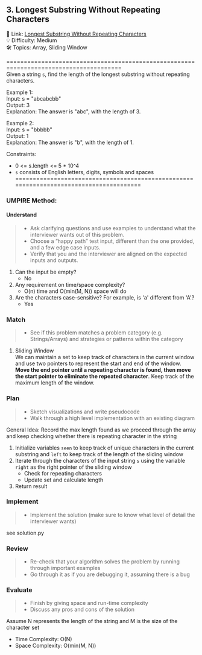 ## 3. Longest Substring Without Repeating Characters
🔗  Link: [Longest Substring Without Repeating Characters](https://leetcode.com/problems/longest-substring-without-repeating-characters/description/)<br>
💡 Difficulty: Medium<br>
🛠️ Topics: Array, Sliding Window<br>

=======================================================================================<br>
Given a string `s`, find the length of the longest substring without repeating characters.

Example 1:<br>
Input: s = "abcabcbb"<br>
Output: 3<br>
Explanation: The answer is "abc", with the length of 3.<br>

Example 2:<br>
Input: s = "bbbbb"<br>
Output: 1<br>
Explanation: The answer is "b", with the length of 1.<br>

Constraints:<br>
- 0 <= s.length <= 5 * 10^4
- `s` consists of English letters, digits, symbols and spaces
=======================================================================================<br>
### UMPIRE Method:
#### Understand

> - Ask clarifying questions and use examples to understand what the interviewer wants out of this problem.
> - Choose a “happy path” test input, different than the one provided, and a few edge case inputs. 
> - Verify that you and the interviewer are aligned on the expected inputs and outputs.
1. Can the input be empty?
    - No
2. Any requirement on time/space complexity?
    - O(n) time and O(min(M, N)) space will do
3. Are the characters case-sensitive? For example, is 'a' different from 'A'?
    - Yes

### Match
> - See if this problem matches a problem category (e.g. Strings/Arrays) and strategies or patterns within the category


1. Sliding Window<br>
We can maintain a set to keep track of characters in the current window and use two pointers to represent the start and end of the window. **Move the end pointer until a repeating character is found, then move the start pointer to eliminate the repeated character**. Keep track of the maximum length of the window.

### Plan
> - Sketch visualizations and write pseudocode
> - Walk through a high level implementation with an existing diagram

General Idea: Record the max length found as we proceed through the array and keep checking whether there is repeating character in the string

1) Initialize variables `seen` to keep track of unique characters in the current substring and `left` to keep track of the length of the sliding window
2) Iterate through the characters of the input string `s` using the variable `right` as the right pointer of the sliding window 
    - Check for repeating characters
    - Update set and calculate length
3) Return result


### Implement
> - Implement the solution (make sure to know what level of detail the interviewer wants)

see solution.py

### Review
> - Re-check that your algorithm solves the problem by running through important examples
> - Go through it as if you are debugging it, assuming there is a bug
### Evaluate
> - Finish by giving space and run-time complexity
> - Discuss any pros and cons of the solution

Assume N represents the length of the string and M is the size of the character set

- Time Complexity: O(N)
- Space Complexity: O(min(M, N))
